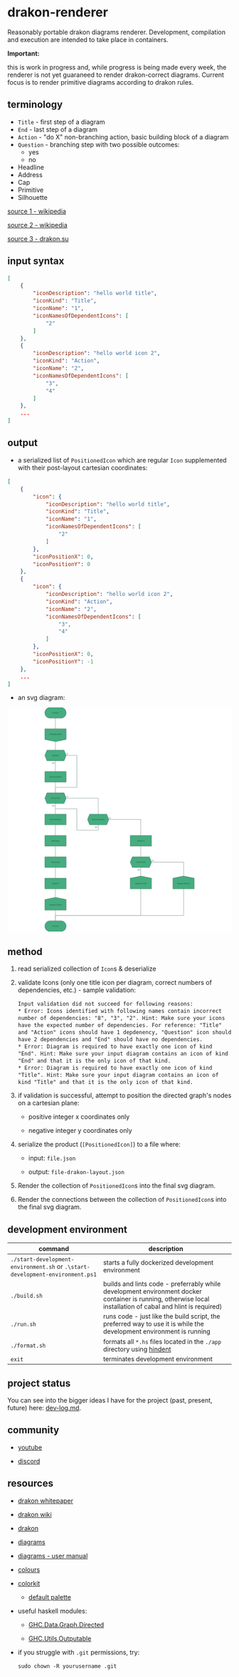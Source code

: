 # drakon-renderer

Reasonably portable drakon diagrams renderer. Development, compilation and execution are intended to take place in containers.

**Important:**

this is work in progress and, while progress is being made every week, the renderer is not yet guaraneed to render drakon-correct diagrams. Current focus is to render primitive diagrams according to drakon rules.

## terminology

* `Title` - first step of a diagram
* `End` - last step of a diagram
* `Action` - "do X" non-branching action, basic building block of a diagram
* `Question` - branching step with two possible outcomes:
  * yes
  * no
* Headline
* Address
* Cap
* Primitive
* Silhouette

[source 1 - wikipedia](https://en.m.wikipedia.org/wiki/DRAKON#/media/File%3AIcons_of_Visual_Programming_Language_--DRAKON--.png)

[source 2 - wikipedia](https://en.m.wikipedia.org/wiki/DRAKON)

[source 3 - drakon.su](https://drakon.su/start)

## input syntax

```json
[
    {
        "iconDescription": "hello world title",
        "iconKind": "Title",
        "iconName": "1",
        "iconNamesOfDependentIcons": [
            "2"
        ]
    },
    {
        "iconDescription": "hello world icon 2",
        "iconKind": "Action",
        "iconName": "2",
        "iconNamesOfDependentIcons": [
            "3",
            "4"
        ]
    },
    ...
]
```

## output

* a serialized list of `PositionedIcon` which are regular `Icon` supplemented with their post-layout cartesian coordinates:

```json
[
    {
        "icon": {
            "iconDescription": "hello world title",
            "iconKind": "Title",
            "iconName": "1",
            "iconNamesOfDependentIcons": [
                "2"
            ]
        },
        "iconPositionX": 0,
        "iconPositionY": 0
    },
    {
        "icon": {
            "iconDescription": "hello world icon 2",
            "iconKind": "Action",
            "iconName": "2",
            "iconNamesOfDependentIcons": [
                "3",
                "4"
            ]
        },
        "iconPositionX": 0,
        "iconPositionY": -1
    },
    ...
]
```

* an svg diagram:

![](./diagrams/real-life-diagram-1.svg)

## method

1. read serialized collection of `Icon`s & deserialize

2. validate Icons (only one title icon per diagram, correct numbers of dependencies, etc.) - sample validation:

    ```
    Input validation did not succeed for following reasons:
    * Error: Icons identified with following names contain incorrect number of dependencies: "8", "3", "2". Hint: Make sure your icons have the expected number of dependencies. For reference: "Title" and "Action" icons should have 1 depdenency, "Question" icon should have 2 dependencies and "End" should have no dependencies.
    * Error: Diagram is required to have exactly one icon of kind "End". Hint: Make sure your input diagram contains an icon of kind "End" and that it is the only icon of that kind.
    * Error: Diagram is required to have exactly one icon of kind "Title". Hint: Make sure your input diagram contains an icon of kind "Title" and that it is the only icon of that kind.
    ```

3. if validation is successful, attempt to position the directed graph's nodes on a cartesian plane:

    * positive integer x coordinates only

    * negative integer y coordinates only

4. serialize the product (`[PositionedIcon]`) to a file where:

    * input: `file.json`

    * output: `file-drakon-layout.json`

5. Render the collection of `PositionedIcon`s into the final svg diagram.

6. Render the connections between the collection of `PositionedIcon`s into the final svg diagram.

## development environment

| command | description |
| --- | --- |
| `./start-development-environment.sh` or `.\start-development-environment.ps1` | starts a fully dockerized development environment |
| `./build.sh` | builds and lints code - preferrably while development environment docker container is running, otherwise local installation of cabal and hlint is required) |
| `./run.sh` | runs code - just like the build script, the preferred way to use it is while the development environment is running |
| `./format.sh` | formats all `*.hs` files located in the `./app` directory using [hindent](https://github.com/mihaimaruseac/hindent) |
| `exit` | terminates development environment |

## project status

You can see into the bigger ideas I have for the project (past, present, future) here: [dev-log.md](./dev-log.md).

## community

* [youtube](https://www.youtube.com/playlist?list=PL9-WsOrOzOxSqWNqzhzyBGZsN0sOxEF6Q)

* [discord](https://discord.gg/eaJ7e4jF)

## resources

* [drakon whitepaper](https://drakon.su/_media/video_i_prezentacii/graphical_syntax_.pdf)

* [drakon wiki](https://en.m.wikipedia.org/wiki/DRAKON)

* [drakon](https://drakonhub.com/read/docs)

* [diagrams](https://archives.haskell.org/projects.haskell.org/diagrams/doc/quickstart.html#introduction)

* [diagrams - user manual](https://archives.haskell.org/projects.haskell.org/diagrams/doc/manual.html)

* [colours](https://www.colourlovers.com)

* [colorkit](https://colorkit.co/)

  * [default palette](https://colorkit.co/palette/642915-963e20-c7522a-e5c185-fbf2c4-74a892-008585-006464-004343/)

* useful haskell modules:

  * [GHC.Data.Graph.Directed](https://hackage.haskell.org/package/ghc-9.4.7/docs/GHC-Data-Graph-Directed.html)

  * [GHC.Utils.Outputable](https://hackage.haskell.org/package/ghc-9.4.7/docs/GHC-Utils-Outputable.html)

* if you struggle with `.git` permissions, try:

  ```
  sudo chown -R yourusername .git
  ```
